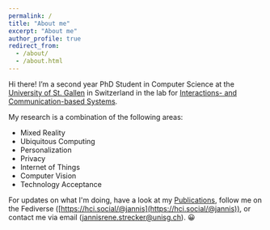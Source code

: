 ```yaml
---
permalink: /
title: "About me"
excerpt: "About me"
author_profile: true
redirect_from: 
  - /about/
  - /about.html
---
```


Hi there! I’m a second year PhD Student in Computer Science at the [University of St. Gallen](https://unisg.ch) in Switzerland in the lab for [Interactions- and Communication-based Systems](https://interactions.ics.unisg.ch). 

My research is a combination of the following areas:
- Mixed Reality
- Ubiquitous Computing
- Personalization
- Privacy
- Internet of Things
- Computer Vision
- Technology Acceptance


For updates on what I'm doing, have a look at my [Publications](./publications), follow me on the Fediverse ([https://hci.social/@jannis](https://hci.social/@jannis)), or contact me via email ([jannisrene.strecker@unisg.ch](mailto:jannisrene.strecker@unisg.ch)). 😀
